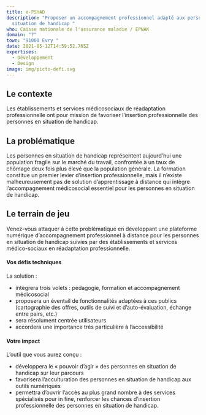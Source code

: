 ```yaml
---
title: e-PSHAD
description: "Proposer un accompagnement professionnel adapté aux personnes en
  situation de handicap "
who: Caisse nationale de l'assurance maladie / EPNAK
domain: "?"
town: "91000 Evry "
date: 2021-05-12T14:59:52.765Z
expertises:
  - Développement
  - Design
image: img/picto-defi.svg
---
```

## Le contexte

Les établissements et services médicosociaux de réadaptation professionnelle ont pour mission de favoriser l’insertion professionnelle des personnes en situation de handicap. 

## La problématique

Les personnes en situation de handicap représentent aujourd’hui une population fragile sur le marché du travail, confrontée à un taux de chômage deux fois plus élevé que la population générale. 
La formation constitue un premier levier d’insertion professionnelle, mais il n’existe malheureusement pas de solution d’apprentissage à distance qui intègre l’accompagnement médicosocial essentiel pour les personnes en situation de handicap. 

## Le terrain de jeu 

Venez-vous attaquer à cette problématique en développant une plateforme numérique d’accompagnement professionnel à distance pour les personnes en situation de handicap suivies par des établissements et services médico-sociaux en réadaptation professionnelle. 

#### Vos défis techniques 

La solution : 
* intègrera trois volets : pédagogie, formation et accompagnement médicosocial
* proposera un éventail de fonctionnalités adaptées à ces publics (cartographie des offres, outils de suivi et d’auto-évaluation, échange entre pairs, etc.)
* sera résolument centrée utilisateurs
* accordera une importance très particulière à l’accessibilité

#### Votre impact 

L’outil que vous aurez conçu :
* développera le « pouvoir d’agir » des personnes en situation de handicap sur leur parcours
* favorisera l’acculturation des personnes en situation de handicap aux outils numériques
* permettra d’ouvrir l’accès au plus grand nombre à des services spécialisés
pour in fine, renforcer les chances d’insertion professionnelle des personnes en situation de handicap. 
